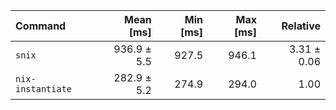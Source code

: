 | Command | Mean [ms] | Min [ms] | Max [ms] | Relative |
|:---|---:|---:|---:|---:|
| `snix` | 936.9 ± 5.5 | 927.5 | 946.1 | 3.31 ± 0.06 |
| `nix-instantiate` | 282.9 ± 5.2 | 274.9 | 294.0 | 1.00 |
